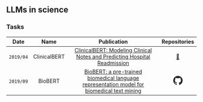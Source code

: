 ## LLMs in science
### Tasks

|   Date    |     Name     | Publication | Repositories |
| :-------: | :----------: | :---------: | :---------: |
| `2019/04` | ClinicalBERT |  [ClinicalBERT: Modeling Clinical Notes and Predicting Hospital Readmission](https://arxiv.org/abs/1904.05342) | [🤗](https://huggingface.co/medicalai/ClinicalBERT) |
| `2019/09` | BioBERT      |  [BioBERT: a pre-trained biomedical language representation model for biomedical text mining](https://academic.oup.com/bioinformatics/article/36/4/1234/5566506) | [<img src="../assets/github-mark.svg" width="25" />](https://github.com/naver/biobert-pretrained) | 
